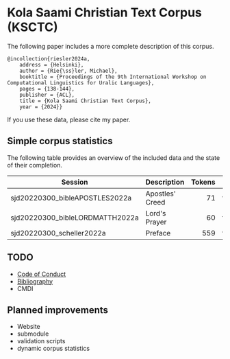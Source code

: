 # Kola Saami Christian Text Corpus (KSCTC)

The following paper includes a more complete description of this corpus.

```
@incollection{riesler2024a,
	address = {Helsinki},
	author = {Rie{\ss}ler, Michael},
	booktitle = {Proceedings of the 9th International Workshop on Computational Linguistics for Uralic Languages},
	pages = {138-144},
	publisher = {ACL},
	title = {Kola Saami Christian Text Corpus},
	year = {2024}}
```

If you use these data, please cite my paper.


## Simple corpus statistics
The following table provides an overview of the included data and the state of their completion.

| Session                             | Description     | Tokens | Status   |
| ----------------------------------- | --------------- | -----: | -------- |
| sjd20220300_bibleAPOSTLES2022a      | Apostles' Creed | 71     | finished |
| sjd20220300_bibleLORDMATTH2022a     | Lord's Prayer   | 60     | finished |
| sjd20220300_scheller2022a           | Preface         | 559    | finished |


## TODO

- [Code of Conduct](CoC.md)
- [Bibliography](bibliography.bib)
- CMDI


## Planned improvements

- Website
- submodule
- validation scripts
- dynamic corpus statistics


